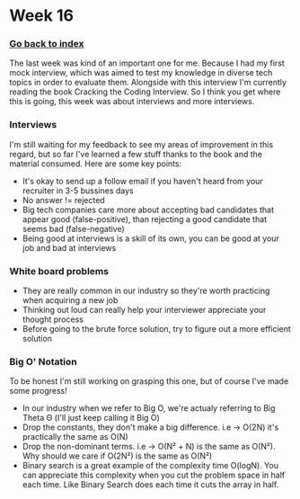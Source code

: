 # Week 16

### [Go back to index](http://luis-valdez.github.io/Learning-Journal)

The last week was kind of an important one for me. Because I had my first mock interview, which was aimed to test my knowledge in diverse tech topics in order to evaluate them.
Alongside with this interview I'm currently reading the book Cracking the Coding Interview. So I think you get where this is going, this week was about interviews and more interviews.

### Interviews
I'm still waiting for my feedback to see my areas of improvement in this regard, but so far I've learned a few stuff thanks to the book and the material consumed. Here are some key points:

- It's okay to send up a follow email if you haven't heard from your recruiter in 3-5 bussines days
- No answer != rejected
- Big tech companies care more about accepting bad candidates that appear good (false-positive), than rejecting a good candidate that seems bad (false-negative)
- Being good at interviews is a skill of its own, you can be good at your job and bad at interviews

### White board problems
- They are really common in our industry so they're worth practicing when acquiring a new job
- Thinking out loud can really help your interviewer appreciate your thought process
- Before going to the brute force solution, try to figure out a more efficient solution

### Big O' Notation
To be honest I'm still working on grasping this one, but of course I've made some progress!

- In our industry when we refer to Big O, we're actualy referring to Big Theta Θ (I'll just keep calling it Big O)
- Drop the constants, they don't make a big difference. i.e -> O(2N) it's practically the same as O(N)
- Drop the non-dominant terms. i.e -> O(N² + N) is the same as O(N²). Why should we care if O(2N²) is the same as O(N²)
- Binary search is a great example of the complexity time O(logN). You can appreciate this complexity when you cut the problem space in half each time. Like Binary Search does each time it cuts the array in half.
